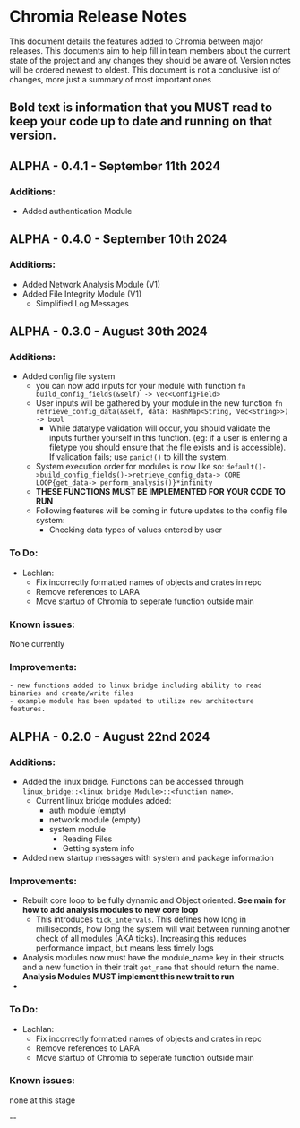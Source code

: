 # Chromia Release Notes
This document details the features added to Chromia between major releases. This documents aim to help fill in team members about the current state of the project and any changes they should be aware of. Version notes will be ordered newest to oldest. This document is not a conclusive list of changes, more just a summary of most important ones

**Bold text is information that you MUST read to keep your code up to date and running on that version**.
----

## ALPHA - 0.4.1 - September 11th 2024
### Additions:
- Added authentication Module
## ALPHA - 0.4.0 - September 10th 2024
### Additions:
- Added Network Analysis Module (V1)
- Added File Integrity Module (V1)
    - Simplified Log Messages

## ALPHA - 0.3.0 - August 30th 2024
### Additions:
- Added config file system 
    - you can now add inputs for your module with function `fn build_config_fields(&self) -> Vec<ConfigField>`
    - User inputs will be gathered by your module in the new function `fn retrieve_config_data(&self, data: HashMap<String, Vec<String>>) -> bool`
        - While datatype validation will occur, you should validate the inputs further yourself in this function. (eg: if a user is entering a filetype you should ensure that the file exists and is accessible). If validation fails; use `panic!()` to kill the system. 
    - System execution order for modules is now like so: `default()->build_config_fields()->retrieve_config_data-> CORE LOOP{get_data-> perform_analysis()}*infinity`
    - **THESE FUNCTIONS MUST BE IMPLEMENTED FOR YOUR CODE TO RUN**
    - Following features will be coming in future updates to the config file system:
        - Checking data types of values entered by user
### To Do:
- Lachlan:
    - Fix incorrectly formatted names of objects and crates in repo
    - Remove references to LARA
    - Move startup of Chromia to seperate function outside main
### Known issues:
None currently 
### Improvements:
    - new functions added to linux bridge including ability to read binaries and create/write files
    - example module has been updated to utilize new architecture features.
## ALPHA - 0.2.0 - August 22nd 2024
### Additions:
- Added the linux bridge. Functions can be accessed through `linux_bridge::<linux bridge Module>::<function name>`. 
    - Current linux bridge modules added:
        - auth module (empty)
        - network module (empty)
        - system module
            - Reading Files
            - Getting system info
- Added new startup messages with system and package information
### Improvements:
- Rebuilt core loop to be fully dynamic and Object oriented. **See main for how to add analysis modules to new core loop**
    - This introduces `tick_intervals`. This defines how long in milliseconds, how long the system will wait between running another check of all modules (AKA ticks). Increasing this reduces performance impact, but means less timely logs
- Analysis modules now must have the module_name key in their structs and a new function in their trait `get_name` that should return the name. **Analysis Modules MUST implement this new trait to run**
-
### To Do:
- Lachlan:
    - Fix incorrectly formatted names of objects and crates in repo
    - Remove references to LARA
    - Move startup of Chromia to seperate function outside main
### Known issues:
none at this stage

--
